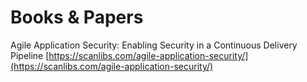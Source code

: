 # Books & Papers

Agile Application Security: Enabling Security in a Continuous Delivery Pipeline [https://scanlibs.com/agile-application-security/](https://scanlibs.com/agile-application-security/)
